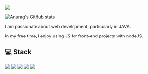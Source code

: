 <!-- 배너 헤더 -->
<!-- ![header](https://capsule-render.vercel.app/api?type=wave) -->

<p><a href="https://rddcat.github.io/" target="_blank"><img src="https://img.shields.io/badge/GitBlog-181717?style=flat&logo=github&logoColor=white"/></a></p>


<!-- 유저 스탯 -->
![Anurag's GitHub stats](https://github-readme-stats.vercel.app/api?username=RDDcat&show_icons=true&theme=radical)

<!-- 소개문 -->
I am passionate about web development, particularly in JAVA. 

In my free time, I enjoy using JS for front-end projects with nodeJS.

<!-- 아이콘 -->
## 💻 Stack

<p>
    <img src="https://img.shields.io/badge/JAVA-007396?style=for-the-badge&logo=java&logoColor=white">
    <img src="https://img.shields.io/badge/spring-6DB33F?style=for-the-badge&logo=spring&logoColor=white">
    <img src="https://img.shields.io/badge/mariaDB-003545?style=for-the-badge&logo=mariaDB&logoColor=white">
    <img src="https://img.shields.io/badge/javascript-F7DF1E?style=for-the-badge&logo=javascript&logoColor=black">
    <img src="https://img.shields.io/badge/nodeJS-339933?style=for-the-badge&logo=node.js&logoColor=black">
</p>




